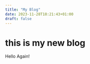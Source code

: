 ```yaml
---
title: "My Blog"
date: 2023-11-28T18:21:43+01:00
draft: false
---
```


# this is my new blog

Hello Again!

